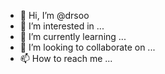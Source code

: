 - 👋 Hi, I’m @drsoo
- 👀 I’m interested in ...
- 🌱 I’m currently learning ...
- 💞️ I’m looking to collaborate on ...
- 📫 How to reach me ...

<!---
drsoo/drsoo is a ✨ special ✨ repository because its `README.md` (this file) appears on your GitHub profile.
You can click the Preview link to take a look at your changes.
--->
